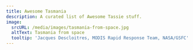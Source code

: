 ```yaml
---
title: Awesome Tasmania
description: A curated list of Awesome Tassie stuff.
image:
  srcURL: /media/images/tasmania-from-space.jpg
  altText: Tasmania from space
  tooltip: 'Jacques Descloitres, MODIS Rapid Response Team, NASA/GSFC'
---
```


